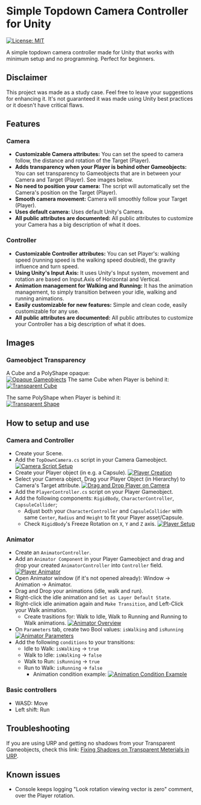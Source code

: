 # Simple Topdown Camera Controller for Unity
[![License: MIT](https://img.shields.io/badge/License-MIT-brightgreen.svg)](https://github.com/matheus-rib/SimpleTopdownCameraControllerForUnity/blob/main/LICENSE.md)

A simple topdown camera controller made for Unity that works with minimum setup and no programming. Perfect for beginners.

## Disclaimer
This project was made as a study case. Feel free to leave your suggestions for enhancing it. It's not guaranteed it was made using Unity best practices or it doesn't have critical flaws.

## Features
### Camera
- **Customizable Camera attributes:** You can set the speed to camera follow, the distance and rotation of the Target (Player). 
- **Adds transparency when your Player is behind other Gameobjects:** You can set transparency to Gameobjects that are in between your Camera and Target (Player). See images below.
- **No need to position your camera:** The script will automatically set the Camera's position on the Target (Player).
- **Smooth camera movement:** Camera will smoothly follow your Target (Player).
- **Uses default camera:** Uses default Unity's Camera.
- **All public attributes are documented:** All public attributes to customize your Camera has a big description of what it does.

### Controller
- **Customizable Controller attributes:** You can set Player's: walking speed (running speed is the walking speed doubled), the gravity influence and turn speed.
- **Using Unity's Input Axis:** It uses Unity's Input system, movement and rotation are based on Input.Axis of Horizontal and Vertical.
- **Animation management for Walking and Running:** It has the animation management, to simply transition between your idle, walking and running animations.
- **Easily customizable for new features:** Simple and clean code, easily customizable for any use.
- **All public attributes are documented:** All public attributes to customize your Controller has a big description of what it does.

## Images
### Gameobject Transparency
A Cube and a PolyShape opaque:<br/>
[![Opaque Gameobjects](https://github.com/matheus-rib/SimpleTopdownCameraControllerForUnity/blob/main/images/features/OpaqueGameobjects.png)](https://github.com/matheus-rib/SimpleTopdownCameraControllerForUnity/blob/main/images/features/OpaqueGameobjects.png)
The same Cube when Player is behind it:<br/>
[![Transparent Cube](https://github.com/matheus-rib/SimpleTopdownCameraControllerForUnity/blob/main/images/features/TransparentCube.png)](https://github.com/matheus-rib/SimpleTopdownCameraControllerForUnity/blob/main/images/features/TransparentCube.png)

The same PolyShape when Player is behind it:<br/>
[![Transparent Shape](https://github.com/matheus-rib/SimpleTopdownCameraControllerForUnity/blob/main/images/features/TransparentShape.png)](https://github.com/matheus-rib/SimpleTopdownCameraControllerForUnity/blob/main/images/features/TransparentShape.png)

## How to setup and use
### Camera and Controller
- Create your Scene.
- Add the `TopDownCamera.cs` script in your Camera Gameobject.
[![Camera Script Setup](https://github.com/matheus-rib/SimpleTopdownCameraControllerForUnity/blob/main/images/setup/CameraScriptSetup.png)](https://github.com/matheus-rib/SimpleTopdownCameraControllerForUnity/blob/main/images/setup/CameraScriptSetup.png)
- Create your Player object (in e.g. a Capsule).
[![Player Creation](https://github.com/matheus-rib/SimpleTopdownCameraControllerForUnity/blob/main/images/setup/PlayerCreation.png)](https://github.com/matheus-rib/SimpleTopdownCameraControllerForUnity/blob/main/images/setup/PlayerCreation.png)
- Select your Camera object, Drag your Player Object (in Hierarchy) to Camera's Target attribute.
[![Drag and Drop Player on Camera](https://github.com/matheus-rib/SimpleTopdownCameraControllerForUnity/blob/main/images/setup/DragAndDropPlayerOnCamera.png)](https://github.com/matheus-rib/SimpleTopdownCameraControllerForUnity/blob/main/images/setup/DragAndDropPlayerOnCamera.png)
- Add the `PlayerController.cs` script on your Player Gameobject.
- Add the following components: `RigidBody`, `CharacterController`, `CapsuleCollider`;
  - Adjust both your `CharacterController` and `CapsuleCollider` with same `Center`, `Radius` and `Height` to fit your Player asset/Capsule. 
  - Check `RigidBody`'s Freeze Rotation on `X`, `Y` and `Z` axis.
[![Player Setup](https://github.com/matheus-rib/SimpleTopdownCameraControllerForUnity/blob/main/images/setup/PlayerSetup.png)](https://github.com/matheus-rib/SimpleTopdownCameraControllerForUnity/blob/main/images/setup/PlayerSetup.png)

### Animator
- Create an `AnimatorController`.
- Add an `Animator Component` in your Player Gameobject and drag and drop your created `AnimatorController` into `Controller` field.
[![Player Animator](https://github.com/matheus-rib/SimpleTopdownCameraControllerForUnity/blob/main/images/setup/PlayerAnimator.png)](https://github.com/matheus-rib/SimpleTopdownCameraControllerForUnity/blob/main/images/setup/PlayerAnimator.png)
- Open Animator window (if it's not opened already): Window -> Animation -> Animator.
- Drag and Drop your animations (idle, walk and run).
- Right-click the idle animation and `Set as Layer Default State`.
- Right-click idle animation again and `Make Transition`, and Left-Click your Walk animation.
  - Create trasitions for: Walk to Idle, Walk to Running and Running to Walk animations.
[![Animator Overview](https://github.com/matheus-rib/SimpleTopdownCameraControllerForUnity/blob/main/images/setup/AnimatorOverview.png)](https://github.com/matheus-rib/SimpleTopdownCameraControllerForUnity/blob/main/images/setup/AnimatorOverview.png)
- On `Parameters` tab, create two Bool values: `isWalking` and `isRunning`
[![Animator Parameters](https://github.com/matheus-rib/SimpleTopdownCameraControllerForUnity/blob/main/images/setup/AnimatorBoolean.png)](https://github.com/matheus-rib/SimpleTopdownCameraControllerForUnity/blob/main/images/setup/AnimatorBoolean.png)
- Add the following `conditions` to your transitions:
  - Idle to Walk: `isWalking` -> `true`
  - Walk to Idle: `isWalking` -> `false`
  - Walk to Run: `isRunning` -> `true`
  - Run to Walk: `isRunning` -> `false`
    - Animation condition example:
[![Animation Condition Example](https://github.com/matheus-rib/SimpleTopdownCameraControllerForUnity/blob/main/images/setup/AnimationTransitionConditionExample.png)](https://github.com/matheus-rib/SimpleTopdownCameraControllerForUnity/blob/main/images/setup/AnimationTransitionConditionExample.png)

### Basic controllers
 - WASD: Move
 - Left shift: Run

## Troubleshooting
If you are using URP and getting no shadows from your Transparent Gameobjects, check this link: [Fixing Shadows on Transparent Meterials in URP](https://forum.unity.com/threads/urp-lit-shader-will-not-receive-shadows-while-transparency-is-enabled.790193/#post-6601705).

## Known issues
- Console keeps logging "Look rotation viewing vector is zero" comment, over the Player rotation.